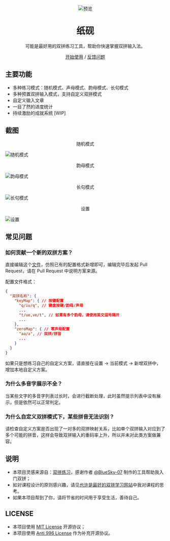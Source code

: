 <div align="center">
<img src="./screenshots/cover.png" alt="预览"/>

<h1 align="center">纸砚</h1>

可能是最好用的双拼练习工具，帮助你快速掌握双拼输入法。

[开始使用](https://blog.simplenaive.cn/shuangpin) / [反馈问题](https://github.com/yidadaa/shuangpin/issues)

</div>


## 主要功能
- 多种练习模式：随机模式、声母模式、韵母模式、长句模式
- 多种预置双拼输入模式，支持自定义双拼模式
- 自定义输入文章
- 一目了然的进度统计
- 持续激励的成就系统 [WIP]

## 截图

<div align="center">随机模式</div>

![随机模式](./screenshots/random.png)

<div align="center">韵母模式</div>

![韵母模式](./screenshots/lead-mode.png)


<div align="center">长句模式</div>

![长句模式](./screenshots/p-mode.png)


<div align="center">设置</div>

![设置](./screenshots/setting.png)

## 常见问题
### 如何贡献一个新的双拼方案？
直接编辑这个[文件](./src/utils/spconfig.json)，仿照已有的配置格式新增即可，编辑完毕后发起 Pull Request，请在 Pull Request 中说明方案来源。

配置文件格式：
```json
{
  "双拼名称": {
    "keyMap": { // 按键配置
      "q/iu/q", // 键盘按键/韵母/声母
      ...
      "t/ue,ve/t", // 如果有多个韵母，请使用英文逗号隔开
      ...
    },
    "zeroMap": { // 零声母配置
      "aa/a", // 双拼/拼音
      ...
    }
  }
}
```

如果只是想练习自己的自定义方案，请直接在设置 -> 当前模式 -> 新增双拼中，增加本地自定义方案。

### 为什么多音字展示不全？
当某些文字的多音字列表过长时，会进行截断处理，此时虽然提示列表中没有展示，但是依然可以正常判定。

### 为什么自定义双拼模式下，某些拼音无法识别？
请检查自定义方案是否出现了一对多的双拼映射关系，比如单个双拼输入对应到了多个可能的拼音，这样会导致双拼输入的重码率上升，所以并未对此类方案做兼容。

## 说明
- 本项目灵感来源自：[双拼练习](https://github.com/BlueSky-07/Shuang)，感谢作者 [@BlueSky-07](https://github.com/BlueSky-07) 制作的工具帮助我入门双拼；
- 如对课程设计的原则感兴趣，请见[也许是最好的双拼学习网站](https://zhuanlan.zhihu.com/p/708766527)中我对课程的思考。
- 如果本项目帮到了你，请将节省的时间用于享受生活，善待自己。

## LICENSE
- 本项目使用 [MIT License](https://en.wikipedia.org/wiki/MIT_License) 开源协议；
- 本项目使用 [Anti 996 License](https://github.com/kattgu7/Anti-996-License/blob/master/LICENSE_CN_EN) 作为补充开源协议。
